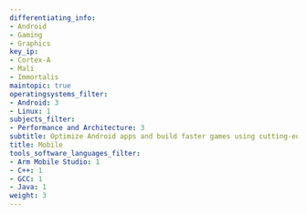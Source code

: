 ```yaml
---
differentiating_info:
- Android
- Gaming
- Graphics
key_ip:
- Cortex-A
- Mali
- Immortalis
maintopic: true
operatingsystems_filter:
- Android: 3
- Linux: 1
subjects_filter:
- Performance and Architecture: 3
subtitle: Optimize Android apps and build faster games using cutting-edge Arm tech
title: Mobile
tools_software_languages_filter:
- Arm Mobile Studio: 1
- C++: 1
- GCC: 1
- Java: 1
weight: 3
---
```

